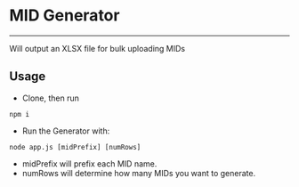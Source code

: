 # MID Generator
---
<p> Will output an XLSX file for bulk uploading MIDs </p>

## Usage

* Clone, then run
```
npm i
```

* Run the Generator with:
```
node app.js [midPrefix] [numRows]
```

* midPrefix will prefix each MID name.
* numRows will determine how many MIDs you want to generate.



